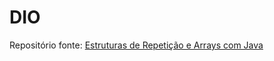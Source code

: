 # DIO

Repositório fonte: 
[Estruturas de Repetição e Arrays com Java](https://github.com/cami-la/loops-e-arrays)
